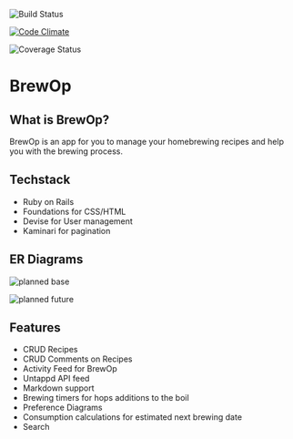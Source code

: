 ![Build Status](https://codeship.com/projects/88a9e590-e6f6-0133-81da-0eb548e23054/status?branch=master)

[![Code Climate](https://codeclimate.com/github/Salisbum/brewop/badges/gpa.svg)](https://codeclimate.com/github/Salisbum/brewop)

![Coverage Status]()


# BrewOp

## What is BrewOp?
BrewOp is an app for you to manage your homebrewing recipes and help you with the brewing process.

## Techstack
* Ruby on Rails
* Foundations for CSS/HTML
* Devise for User management
* Kaminari for pagination

## ER Diagrams
![planned base](https://www.dropbox.com/s/3cxa48sulnm2n6e/Screen%20Shot%202016-04-10%20at%2011.18.01.png?dl=1)

![planned future](https://www.dropbox.com/s/4s3hs5bdnyuvkgy/Screen%20Shot%202016-04-15%20at%2009.46.28.png?dl=1)

## Features
* CRUD Recipes
* CRUD Comments on Recipes
* Activity Feed for BrewOp
* Untappd API feed
* Markdown support
* Brewing timers for hops additions to the boil
* Preference Diagrams
* Consumption calculations for estimated next brewing date
* Search
